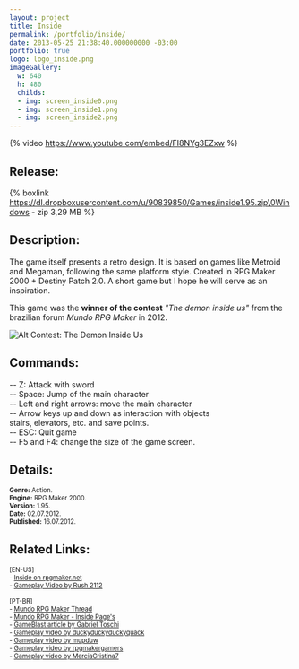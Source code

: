 ```yaml
---
layout: project
title: Inside
permalink: /portfolio/inside/
date: 2013-05-25 21:38:40.000000000 -03:00
portfolio: true
logo: logo_inside.png
imageGallery:
  w: 640
  h: 480
  childs:
  - img: screen_inside0.png
  - img: screen_inside1.png
  - img: screen_inside2.png
---
```


{% video https://www.youtube.com/embed/FI8NYg3EZxw %}

## Release:

{% boxlink https://dl.dropboxusercontent.com/u/90839850/Games/inside1.95.zip\0Windows - zip 3,29 MB %}

## Description:

The game itself presents a retro design. It is based on games like Metroid and Megaman, following the same platform style. Created in RPG Maker 2000 + Destiny Patch 2.0. A short game but I hope he will serve as an inspiration.

This game was the **winner of the contest** _"The demon inside us"_
from the brazilian forum _Mundo RPG Maker_ in 2012.

![Alt Contest: The Demon Inside Us]({{site.baseurl}}/img/portfolio/win_demon.png)

## Commands:

-- Z: Attack with sword<br>
-- Space: Jump of the main character<br>
-- Left and right arrows: move the main character<br>
-- Arrow keys up and down as interaction with objects<br>
stairs, elevators, etc. and save points.<br>
-- ESC: Quit game<br>
-- F5 and F4: change the size of the game screen.<br>

## Details:
<p style="font-size:0.8em">
<strong>Genre:</strong> Action.<br>
<strong>Engine:</strong> RPG Maker 2000.<br>
<strong>Version:</strong> 1.95.<br>
<strong>Date:</strong> 02.07.2012.<br>
<strong>Published:</strong> 16.07.2012.<br>
</p>

## Related Links:
<p style="font-size:0.8em">
[EN-US]<br>
- <a href="https://rpgmaker.net/games/4333/" target="_blank">Inside on rpgmaker.net</a><br>
- <a href="https://www.youtube.com/watch?v=FI8NYg3EZxw" target="_blank">Gameplay Video by Rush 2112</a><br>
<br>
[PT-BR]<br>
- <a href="http://www.mundorpgmaker.com.br/topic/81977-inside-rm2k/" target="_blank">Mundo RPG Maker Thread</a><br>
- <a href="https://rpgmaker.net/games/4333/" target="_blank">Mundo RPG Maker - Inside Page's</a><br>
- <a href="http://www.gameblast.com.br/2013/02/rpg-maker-o-criador-de-jogos-que-fez.html" target="_blank">GameBlast article by Gabriel Toschi</a><br>
- <a href="https://www.youtube.com/watch?v=qDYuNg3mNww" target="_blank">Gameplay video by duckyduckyduckyquack</a><br>
- <a href="https://www.youtube.com/watch?v=Q3YdwL4Y150" target="_blank">Gameplay video by mupduw</a><br>
- <a href="https://www.youtube.com/watch?v=jHlpPfhX-mg" target="_blank">Gameplay video by rpgmakergamers</a><br>
- <a href="https://www.youtube.com/watch?v=_xoPlbVYqnA" target="_blank">Gameplay video by MerciaCristina7</a><br>
</p>
